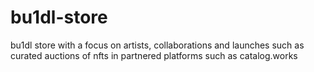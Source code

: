 # bu1dl-store
bu1dl store with a focus on artists, collaborations and launches such as curated auctions of nfts in partnered platforms such as  catalog.works
